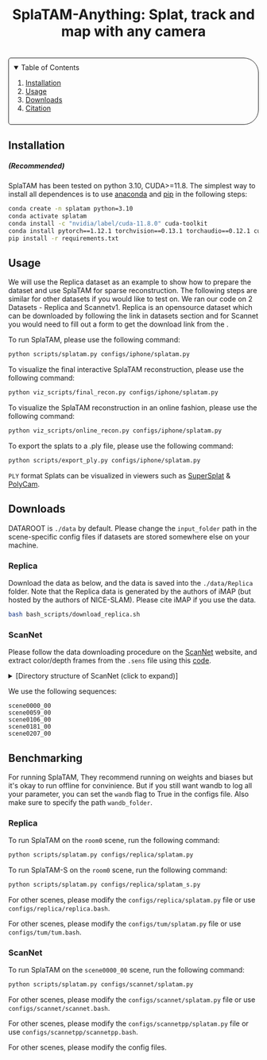 <!-- PROJECT LOGO -->

<p align="center">

  <h1 align="center">SplaTAM-Anything: Splat, track and map with any camera</h1>


<br>

<!-- TABLE OF CONTENTS -->
<details open="open" style='padding: 10px; border-radius:5px 30px 30px 5px; border-style: solid; border-width: 1px;'>
  <summary>Table of Contents</summary>
  <ol>
    <li>
      <a href="#installation">Installation</a>
    </li>
    <li>
      <a href="#usage">Usage</a>
    </li>
    <li>
      <a href="#downloads">Downloads</a>
    </li>
    <li>
      <a href="#citation">Citation</a>
    </li>
  </ol>
</details>

## Installation

##### (Recommended)
SplaTAM has been tested on python 3.10, CUDA>=11.8. The simplest way to install all dependences is to use [anaconda](https://www.anaconda.com/) and [pip](https://pypi.org/project/pip/) in the following steps: 

```bash
conda create -n splatam python=3.10
conda activate splatam
conda install -c "nvidia/label/cuda-11.8.0" cuda-toolkit
conda install pytorch==1.12.1 torchvision==0.13.1 torchaudio==0.12.1 cudatoolkit=11.7 -c pytorch -c conda-forge
pip install -r requirements.txt
```

<!-- Alternatively, we also provide a conda environment.yml file :
```bash
conda env create -f environment.yml
conda activate splatam
``` -->

## Usage

We will use the Replica dataset as an example to show how to prepare the dataset and use SplaTAM for sparse reconstruction. The following steps are similar for other datasets if you would like to test on. We ran our code on 2 Datasets - Replica and Scannetv1. Replica is an opensource dataset which can be downloaded by following the link in datasets section and for Scannet you would need to fill out a form to get the download link from the .

To run SplaTAM, please use the following command:

```bash
python scripts/splatam.py configs/iphone/splatam.py
```

To visualize the final interactive SplaTAM reconstruction, please use the following command:

```bash
python viz_scripts/final_recon.py configs/iphone/splatam.py
```

To visualize the SplaTAM reconstruction in an online fashion, please use the following command:

```bash
python viz_scripts/online_recon.py configs/iphone/splatam.py
```

To export the splats to a .ply file, please use the following command:

```bash
python scripts/export_ply.py configs/iphone/splatam.py
```

`PLY` format Splats can be visualized in viewers such as [SuperSplat](https://playcanvas.com/supersplat/editor) & [PolyCam](https://poly.cam/tools/gaussian-splatting).


## Downloads

DATAROOT is `./data` by default. Please change the `input_folder` path in the scene-specific config files if datasets are stored somewhere else on your machine.

### Replica

Download the data as below, and the data is saved into the `./data/Replica` folder. Note that the Replica data is generated by the authors of iMAP (but hosted by the authors of NICE-SLAM). Please cite iMAP if you use the data.

```bash
bash bash_scripts/download_replica.sh
```

### ScanNet

Please follow the data downloading procedure on the [ScanNet](http://www.scan-net.org/) website, and extract color/depth frames from the `.sens` file using this [code](https://github.com/ScanNet/ScanNet/blob/master/SensReader/python/reader.py).

<details>
  <summary>[Directory structure of ScanNet (click to expand)]</summary>

```
  DATAROOT
  └── scannet
        └── scene0000_00
            └── frames
                ├── color
                │   ├── 0.jpg
                │   ├── 1.jpg
                │   ├── ...
                │   └── ...
                ├── depth
                │   ├── 0.png
                │   ├── 1.png
                │   ├── ...
                │   └── ...
                ├── intrinsic
                └── pose
                    ├── 0.txt
                    ├── 1.txt
                    ├── ...
                    └── ...
```
</details>


We use the following sequences: 
```
scene0000_00
scene0059_00
scene0106_00
scene0181_00
scene0207_00
```

## Benchmarking

For running SplaTAM, They recommend running on weights and biases but it's okay to run offline for convinience. But if you still want wandb to log all your parameter, you can set the `wandb` flag to True in the configs file. Also make sure to specify the path `wandb_folder`. 

### Replica

To run SplaTAM on the `room0` scene, run the following command:

```bash
python scripts/splatam.py configs/replica/splatam.py
```

To run SplaTAM-S on the `room0` scene, run the following command:

```bash
python scripts/splatam.py configs/replica/splatam_s.py
```

For other scenes, please modify the `configs/replica/splatam.py` file or use `configs/replica/replica.bash`.



For other scenes, please modify the `configs/tum/splatam.py` file or use `configs/tum/tum.bash`.

### ScanNet

To run SplaTAM on the `scene0000_00` scene, run the following command:

```bash
python scripts/splatam.py configs/scannet/splatam.py
```

For other scenes, please modify the `configs/scannet/splatam.py` file or use `configs/scannet/scannet.bash`.


For other scenes, please modify the `configs/scannetpp/splatam.py` file or use `configs/scannetpp/scannetpp.bash`.


For other scenes, please modify the config files.

